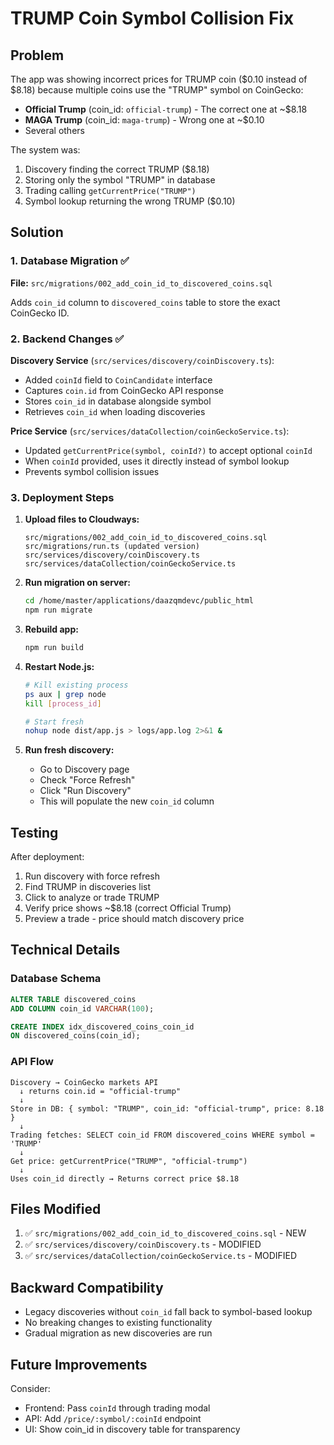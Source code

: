 # TRUMP Coin Symbol Collision Fix

## Problem
The app was showing incorrect prices for TRUMP coin ($0.10 instead of $8.18) because multiple coins use the "TRUMP" symbol on CoinGecko:
- **Official Trump** (coin_id: `official-trump`) - The correct one at ~$8.18
- **MAGA Trump** (coin_id: `maga-trump`) - Wrong one at ~$0.10
- Several others

The system was:
1. Discovery finding the correct TRUMP ($8.18)
2. Storing only the symbol "TRUMP" in database
3. Trading calling `getCurrentPrice("TRUMP")` 
4. Symbol lookup returning the wrong TRUMP ($0.10)

## Solution

### 1. Database Migration ✅
**File:** `src/migrations/002_add_coin_id_to_discovered_coins.sql`

Adds `coin_id` column to `discovered_coins` table to store the exact CoinGecko ID.

### 2. Backend Changes ✅

**Discovery Service** (`src/services/discovery/coinDiscovery.ts`):
- Added `coinId` field to `CoinCandidate` interface
- Captures `coin.id` from CoinGecko API response
- Stores `coin_id` in database alongside symbol
- Retrieves `coin_id` when loading discoveries

**Price Service** (`src/services/dataCollection/coinGeckoService.ts`):
- Updated `getCurrentPrice(symbol, coinId?)` to accept optional `coinId`
- When `coinId` provided, uses it directly instead of symbol lookup
- Prevents symbol collision issues

### 3. Deployment Steps

1. **Upload files to Cloudways:**
   ```
   src/migrations/002_add_coin_id_to_discovered_coins.sql
   src/migrations/run.ts (updated version)
   src/services/discovery/coinDiscovery.ts
   src/services/dataCollection/coinGeckoService.ts
   ```

2. **Run migration on server:**
   ```bash
   cd /home/master/applications/daazqmdevc/public_html
   npm run migrate
   ```

3. **Rebuild app:**
   ```bash
   npm run build
   ```

4. **Restart Node.js:**
   ```bash
   # Kill existing process
   ps aux | grep node
   kill [process_id]
   
   # Start fresh
   nohup node dist/app.js > logs/app.log 2>&1 &
   ```

5. **Run fresh discovery:**
   - Go to Discovery page
   - Check "Force Refresh"
   - Click "Run Discovery"
   - This will populate the new `coin_id` column

## Testing

After deployment:
1. Run discovery with force refresh
2. Find TRUMP in discoveries list
3. Click to analyze or trade TRUMP
4. Verify price shows ~$8.18 (correct Official Trump)
5. Preview a trade - price should match discovery price

## Technical Details

### Database Schema
```sql
ALTER TABLE discovered_coins 
ADD COLUMN coin_id VARCHAR(100);

CREATE INDEX idx_discovered_coins_coin_id 
ON discovered_coins(coin_id);
```

### API Flow
```
Discovery → CoinGecko markets API
  ↓ returns coin.id = "official-trump"
  ↓
Store in DB: { symbol: "TRUMP", coin_id: "official-trump", price: 8.18 }
  ↓
Trading fetches: SELECT coin_id FROM discovered_coins WHERE symbol = 'TRUMP'
  ↓
Get price: getCurrentPrice("TRUMP", "official-trump")
  ↓ 
Uses coin_id directly → Returns correct price $8.18
```

## Files Modified

1. ✅ `src/migrations/002_add_coin_id_to_discovered_coins.sql` - NEW
2. ✅ `src/services/discovery/coinDiscovery.ts` - MODIFIED
3. ✅ `src/services/dataCollection/coinGeckoService.ts` - MODIFIED

## Backward Compatibility

- Legacy discoveries without `coin_id` fall back to symbol-based lookup
- No breaking changes to existing functionality
- Gradual migration as new discoveries are run

## Future Improvements

Consider:
- Frontend: Pass `coinId` through trading modal
- API: Add `/price/:symbol/:coinId` endpoint
- UI: Show coin_id in discovery table for transparency
